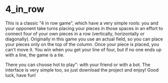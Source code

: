 # 4_in_row

This is a classic "4 in row game", which have a very simple rools: you and your opponent take turns placing your pieces in those spaces in an effort to 
connect four of your own pieces in a row (vertically, horizontally or diagonally). Originally in this game you use an actual field, so you can place your pieces 
only on the top of the column. Once your piece is placed, you can't move it. You win when you get your line of four, but if no one ends up with a line, the game 
is a tie.   

There you can choose hot to play": with your friend or with a bot. The interface is very simple too, so just download the project and enjoy! Good luck, have fun!
